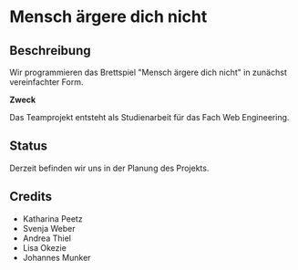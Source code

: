 # Mensch ärgere dich nicht 

## Beschreibung

Wir programmieren das Brettspiel "Mensch ärgere dich nicht" in zunächst vereinfachter Form. 

**Zweck**

Das Teamprojekt entsteht als Studienarbeit für das Fach Web Engineering. 

## Status
Derzeit befinden wir uns in der Planung des Projekts. 

## Credits

* Katharina Peetz
* Svenja Weber
* Andrea Thiel
* Lisa Okezie
* Johannes Munker
